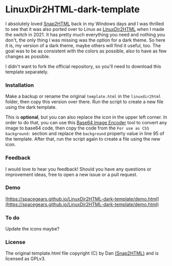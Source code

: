# LinuxDir2HTML-dark-template

I absolutely loved [Snap2HTML](https://www.rlvision.com/snap2html/) back in my Windows days and I was thrilled to see that it was also ported over to Linux as [LinuxDir2HTML](https://github.com/homeisfar/LinuxDir2HTML) when I made the switch in 2021. It has pretty much everything you need and nothing you don't, the only thing I was missing was the option for a dark theme. So here it is, my version of a dark theme, maybe others will find it useful, too. The goal was to be as consistent with the colors as possible, also to have as few changes as possible.

I didn't want to fork the official repository, so you'll need to download this template separately.

### Installation
Make a backup or rename the original `template.html` in the `linuxdir2html` folder, then copy this version over there. Run the script to create a new file using the dark template.

This is **optional**, but you can also replace the icon in the upper left corner. In order to do that, you can use this [Base64 Image Encoder](https://www.base64-image.de) tool to convert any image to base64 code, then copy the code from the `For use as CSS background:` section and replace the `background` property value in line 95 of the template. After that, run the script again to create a file using the new icon.

### Feedback
I would love to hear you feedback! Should you have any questions or improvement ideas, free to open a new issue or a pull request.

### Demo
[https://spacegears.github.io/LinuxDir2HTML-dark-template/demo.html](https://spacegears.github.io/LinuxDir2HTML-dark-template/demo.html)

### To do
Update the icons maybe?

### License
The original template.html file copyright (C) by Dan [(Snap2HTML)](https://www.rlvision.com/snap2html/) and is licensed as GPLv3.
